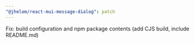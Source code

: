 ```yaml
---
"@jhelom/react-mui-message-dialog": patch
---
```


Fix: build configuration and npm package contents (add CJS build, include README.md)

